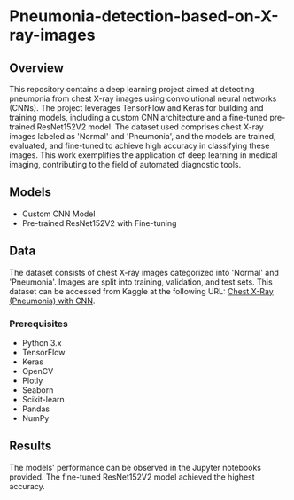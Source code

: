 # Pneumonia-detection-based-on-X-ray-images

## Overview
This repository contains a deep learning project aimed at detecting pneumonia from chest X-ray images using convolutional neural networks (CNNs). The project leverages TensorFlow and Keras for building and training models, including a custom CNN architecture and a fine-tuned pre-trained ResNet152V2 model. The dataset used comprises chest X-ray images labeled as 'Normal' and 'Pneumonia', and the models are trained, evaluated, and fine-tuned to achieve high accuracy in classifying these images. This work exemplifies the application of deep learning in medical imaging, contributing to the field of automated diagnostic tools.

## Models
- Custom CNN Model
- Pre-trained ResNet152V2 with Fine-tuning

## Data
The dataset consists of chest X-ray images categorized into 'Normal' and 'Pneumonia'. Images are split into training, validation, and test sets.
This dataset can be accessed from Kaggle at the following URL: [Chest X-Ray (Pneumonia) with CNN](https://www.kaggle.com/code/hossamgalal68/chest-x-ray-pneumonia-with-cnn/data).

### Prerequisites
- Python 3.x
- TensorFlow
- Keras
- OpenCV
- Plotly
- Seaborn
- Scikit-learn
- Pandas
- NumPy

## Results
The models' performance can be observed in the Jupyter notebooks provided. The fine-tuned ResNet152V2 model achieved the highest accuracy.
